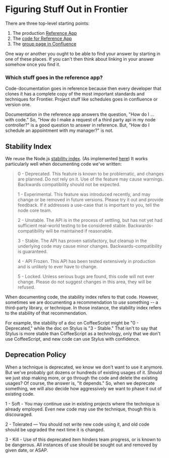 Figuring Stuff Out in Frontier
==============================

There are three top-level starting points:

1. The production [Reference App](http://fs-reference-prod.herokuapp.com)
2. The [code for Reference App](https://github.com/fs-webdev/reference)
3. The [group page in Confluence](https://almtools.ldschurch.org/fhconfluence/display/Product/Front-end+Engineering+Group)

One way or another you ought to be able to find your answer by starting
in one of these places. If you can't then think about linking in your
answer somehow once you find it.

### Which stuff goes in the reference app?

Code-documentation goes in reference because then every developer that
clones it has a complete copy of the most important standards and
techniques for Frontier. Project stuff like schedules goes in confluence
or version one.

Documentation in the reference app answers the question, "How do I ...
with code." So, "How do I make a request of a third party api in my node
controller?" is a good question to answer in reference. But, "How do I
schedule an appointment with my manager?" is not.

Stability Index
---------------

We reuse the Node.js [stability index](http://nodejs.org/api/documentation.html#documentation_stability_index).
(As implemented [here](https://github.com/joyent/node/tree/master/tools/doc#stability-ratings-0-5))
It works particularly well when documenting code we've written:

> 0 - Deprecated. This feature is known to be problematic, and changes
> are planned. Do not rely on it. Use of the feature may cause warnings.
> Backwards compatibility should not be expected.
>
> 1 - Experimental. This feature was introduced recently, and may change
> or be removed in future versions. Please try it out and provide
> feedback. If it addresses a use-case that is important to you, tell the
> node core team.
>
> 2 - Unstable. The API is in the process of settling, but has not
> yet had sufficient real-world testing to be considered stable.
> Backwards-compatibility will be maintained if reasonable.
>
> 3 - Stable. The API has proven satisfactory, but cleanup in the
> underlying code may cause minor changes. Backwards-compatibility is
> guaranteed.
>
> 4 - API Frozen. This API has been tested extensively in production and
> is unlikely to ever have to change.
>
> 5 - Locked. Unless serious bugs are found, this code will not ever
> change. Please do not suggest changes in this area, they will be
> refused.

When documenting code, the stability index refers to that code. However,
sometimes we are documenting a recommendation to _use_ something -- a
third-party library, or technique. In those instance, the stability
index refers to the stability of that recommendation.

For example, the stability of a doc on CoffeeScript might be "0 -
Deprecated," while the doc on Stylus is "3 - Stable." That isn't to say
that Stylus is more stable than CoffeeScript as a technology, only that
we don't use CoffeeScript, and new code can use Stylus with confidence.

Deprecation Policy
------------------

When a technique is deprecated, we know we don't want to use it anymore.
But we've probably got dozens or hundreds of existing usages of it.
Should we just stop making more, or go through the code and delete the
existing usages? Of course, the answer is, "It depends." So, when we
deprecate something, we will also decide how aggressively we want to
phase it out of existing code.

1 - Soft - You may continue use in existing projects where the technique
is already employed. Even new code may use the technique, though this is
discouraged.

2 - Tolerated — You should not write new code using it, and old code
should be upgraded the next time it is changed.

3 - Kill - Use of this deprecated item hinders team progress, or is
known to be dangerous. All instances of use should be sought out and
removed by given date, or ASAP.
